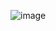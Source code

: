 ![image](https://github.com/ahmedMbassiouny/Repo-To-Demo/assets/113218302/da508345-1a78-4ada-9982-839cd44d6cba)
